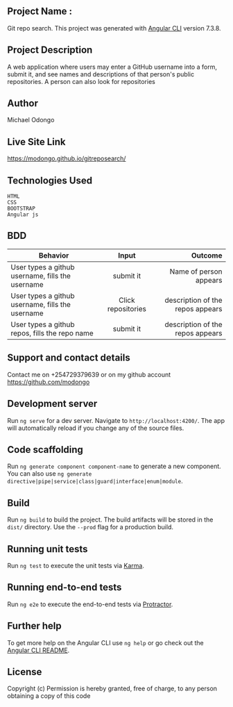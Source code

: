 ## Project Name :  
   Git repo search. 
   This project was generated with [Angular CLI](https://github.com/angular/angular-cli) version 7.3.8.

## Project Description
   A web application where users may enter a GitHub username into a form, submit it, and see names and descriptions of that person's public repositories. A person can also look for repositories

## Author
   Michael Odongo

## Live Site Link 
   https://modongo.github.io/gitreposearch/

## Technologies Used
    HTML
    CSS
    BOOTSTRAP
    Angular js

## BDD

| Behavior        | Input           | Outcome  |
| ------------- |:-------------:| -----:|
| User types a github username, fills the username| submit it | Name of person appears |
| User types a github username, fills the username | Click repositories | description of the repos appears |
| User types a github repos, fills the repo name  | submit it | description of the repos appears |


## Support and contact details
Contact me on +254729379639 or on my github account https://github.com/modongo

## Development server

Run `ng serve` for a dev server. Navigate to `http://localhost:4200/`. The app will automatically reload if you change any of the source files.

## Code scaffolding

Run `ng generate component component-name` to generate a new component. You can also use `ng generate directive|pipe|service|class|guard|interface|enum|module`.

## Build

Run `ng build` to build the project. The build artifacts will be stored in the `dist/` directory. Use the `--prod` flag for a production build.

## Running unit tests

Run `ng test` to execute the unit tests via [Karma](https://karma-runner.github.io).

## Running end-to-end tests

Run `ng e2e` to execute the end-to-end tests via [Protractor](http://www.protractortest.org/).

## Further help

To get more help on the Angular CLI use `ng help` or go check out the [Angular CLI README](https://github.com/angular/angular-cli/blob/master/README.md).


## License

Copyright (c) Permission is hereby granted, free of charge, to any person obtaining a copy of this code
